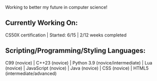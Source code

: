 Working to better my future in computer science!




Currently Working On:
----
CS50X certification | Started: 6/15 | 2/12 weeks completed

Scripting/Programming/Styling Languages:
----
C99 (novice) | C++23 (novice) | Python 3.9 (novice/intermediate) | Lua (novice) | JavaScript (novice) | Java (novice) | CSS (novice) | HTML5 (intermediate/advanced)

<!---
NeptuneVoid/NeptuneVoid is a ✨ special ✨ repository because its `README.md` (this file) appears on your GitHub profile.
You can click the Preview link to take a look at your changes.
--->
